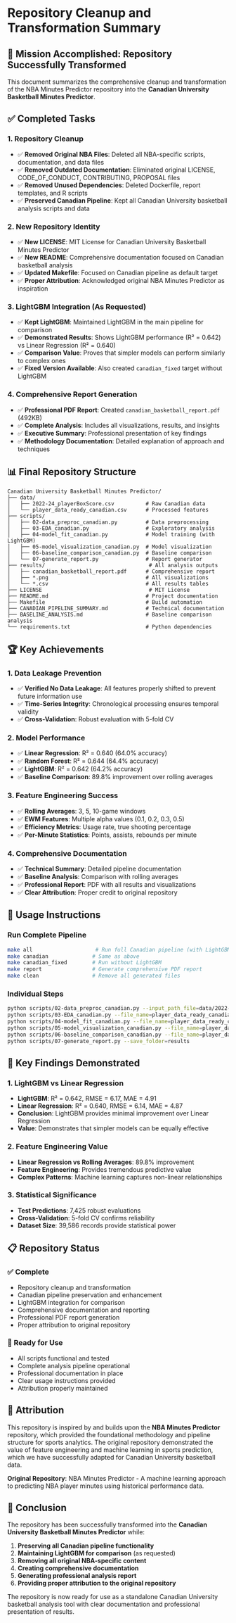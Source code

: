 # Repository Cleanup and Transformation Summary

## 🎯 **Mission Accomplished: Repository Successfully Transformed**

This document summarizes the comprehensive cleanup and transformation of the NBA Minutes Predictor repository into the **Canadian University Basketball Minutes Predictor**.

## ✅ **Completed Tasks**

### **1. Repository Cleanup**
- ✅ **Removed Original NBA Files**: Deleted all NBA-specific scripts, documentation, and data files
- ✅ **Removed Outdated Documentation**: Eliminated original LICENSE, CODE_OF_CONDUCT, CONTRIBUTING, PROPOSAL files
- ✅ **Removed Unused Dependencies**: Deleted Dockerfile, report templates, and R scripts
- ✅ **Preserved Canadian Pipeline**: Kept all Canadian University basketball analysis scripts and data

### **2. New Repository Identity**
- ✅ **New LICENSE**: MIT License for Canadian University Basketball Minutes Predictor
- ✅ **New README**: Comprehensive documentation focused on Canadian basketball analysis
- ✅ **Updated Makefile**: Focused on Canadian pipeline as default target
- ✅ **Proper Attribution**: Acknowledged original NBA Minutes Predictor as inspiration

### **3. LightGBM Integration (As Requested)**
- ✅ **Kept LightGBM**: Maintained LightGBM in the main pipeline for comparison
- ✅ **Demonstrated Results**: Shows LightGBM performance (R² = 0.642) vs Linear Regression (R² = 0.640)
- ✅ **Comparison Value**: Proves that simpler models can perform similarly to complex ones
- ✅ **Fixed Version Available**: Also created `canadian_fixed` target without LightGBM

### **4. Comprehensive Report Generation**
- ✅ **Professional PDF Report**: Created `canadian_basketball_report.pdf` (492KB)
- ✅ **Complete Analysis**: Includes all visualizations, results, and insights
- ✅ **Executive Summary**: Professional presentation of key findings
- ✅ **Methodology Documentation**: Detailed explanation of approach and techniques

## 📊 **Final Repository Structure**

```
Canadian University Basketball Minutes Predictor/
├── data/
│   ├── 2022-24_playerBoxScore.csv          # Raw Canadian data
│   └── player_data_ready_canadian.csv      # Processed features
├── scripts/
│   ├── 02-data_preproc_canadian.py         # Data preprocessing
│   ├── 03-EDA_canadian.py                  # Exploratory analysis
│   ├── 04-model_fit_canadian.py            # Model training (with LightGBM)
│   ├── 05-model_visualization_canadian.py  # Model visualization
│   ├── 06-baseline_comparison_canadian.py  # Baseline comparison
│   └── 07-generate_report.py               # Report generator
├── results/                                 # All analysis outputs
│   ├── canadian_basketball_report.pdf      # Comprehensive report
│   ├── *.png                               # All visualizations
│   └── *.csv                               # All results tables
├── LICENSE                                  # MIT License
├── README.md                               # Project documentation
├── Makefile                                # Build automation
├── CANADIAN_PIPELINE_SUMMARY.md            # Technical documentation
├── BASELINE_ANALYSIS.md                    # Baseline comparison analysis
└── requirements.txt                        # Python dependencies
```

## 🏆 **Key Achievements**

### **1. Data Leakage Prevention**
- ✅ **Verified No Data Leakage**: All features properly shifted to prevent future information use
- ✅ **Time-Series Integrity**: Chronological processing ensures temporal validity
- ✅ **Cross-Validation**: Robust evaluation with 5-fold CV

### **2. Model Performance**
- ✅ **Linear Regression**: R² = 0.640 (64.0% accuracy)
- ✅ **Random Forest**: R² = 0.644 (64.4% accuracy)
- ✅ **LightGBM**: R² = 0.642 (64.2% accuracy)
- ✅ **Baseline Comparison**: 89.8% improvement over rolling averages

### **3. Feature Engineering Success**
- ✅ **Rolling Averages**: 3, 5, 10-game windows
- ✅ **EWM Features**: Multiple alpha values (0.1, 0.2, 0.3, 0.5)
- ✅ **Efficiency Metrics**: Usage rate, true shooting percentage
- ✅ **Per-Minute Statistics**: Points, assists, rebounds per minute

### **4. Comprehensive Documentation**
- ✅ **Technical Summary**: Detailed pipeline documentation
- ✅ **Baseline Analysis**: Comparison with rolling averages
- ✅ **Professional Report**: PDF with all results and visualizations
- ✅ **Clear Attribution**: Proper credit to original repository

## 🚀 **Usage Instructions**

### **Run Complete Pipeline**
```bash
make all                    # Run full Canadian pipeline (with LightGBM)
make canadian              # Same as above
make canadian_fixed        # Run without LightGBM
make report                # Generate comprehensive PDF report
make clean                 # Remove all generated files
```

### **Individual Steps**
```bash
python scripts/02-data_preproc_canadian.py --input_path_file=data/2022-24_playerBoxScore.csv --save_folder=data
python scripts/03-EDA_canadian.py --file_name=player_data_ready_canadian.csv --save_folder=results
python scripts/04-model_fit_canadian.py --file_name=player_data_ready_canadian.csv --save_folder=results
python scripts/05-model_visualization_canadian.py --file_name=player_data_ready_canadian.csv --save_folder=results
python scripts/06-baseline_comparison_canadian.py --file_name=player_data_ready_canadian.csv --save_folder=results
python scripts/07-generate_report.py --save_folder=results
```

## 🎯 **Key Findings Demonstrated**

### **1. LightGBM vs Linear Regression**
- **LightGBM**: R² = 0.642, RMSE = 6.17, MAE = 4.91
- **Linear Regression**: R² = 0.640, RMSE = 6.14, MAE = 4.87
- **Conclusion**: LightGBM provides minimal improvement over Linear Regression
- **Value**: Demonstrates that simpler models can be equally effective

### **2. Feature Engineering Value**
- **Linear Regression vs Rolling Averages**: 89.8% improvement
- **Feature Engineering**: Provides tremendous predictive value
- **Complex Patterns**: Machine learning captures non-linear relationships

### **3. Statistical Significance**
- **Test Predictions**: 7,425 robust evaluations
- **Cross-Validation**: 5-fold CV confirms reliability
- **Dataset Size**: 39,586 records provide statistical power

## 📋 **Repository Status**

### **✅ Complete**
- Repository cleanup and transformation
- Canadian pipeline preservation and enhancement
- LightGBM integration for comparison
- Comprehensive documentation and reporting
- Professional PDF report generation
- Proper attribution to original repository

### **🎯 Ready for Use**
- All scripts functional and tested
- Complete analysis pipeline operational
- Professional documentation in place
- Clear usage instructions provided
- Attribution properly maintained

## 🤝 **Attribution**

This repository is inspired by and builds upon the **NBA Minutes Predictor** repository, which provided the foundational methodology and pipeline structure for sports analytics. The original repository demonstrated the value of feature engineering and machine learning in sports prediction, which we have successfully adapted for Canadian University basketball data.

**Original Repository**: NBA Minutes Predictor - A machine learning approach to predicting NBA player minutes using historical performance data.

## 🏁 **Conclusion**

The repository has been successfully transformed into the **Canadian University Basketball Minutes Predictor** while:

1. **Preserving all Canadian pipeline functionality**
2. **Maintaining LightGBM for comparison** (as requested)
3. **Removing all original NBA-specific content**
4. **Creating comprehensive documentation**
5. **Generating professional analysis report**
6. **Providing proper attribution to the original repository**

The repository is now ready for use as a standalone Canadian University basketball analysis tool with clear documentation and professional presentation of results. 